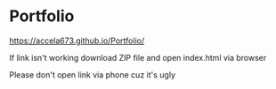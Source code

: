 # Portfolio
 
https://accela673.github.io/Portfolio/

If link isn't working download ZIP file and open index.html via browser



Please don't open link via phone cuz it's ugly